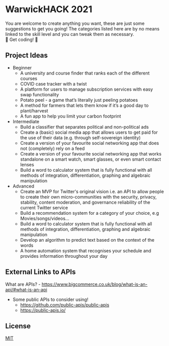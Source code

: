 # WarwickHACK 2021
You are welcome to create anything you want, these are just some suggestions to get you going! The categories listed here are by no means linked to the skill level and you can tweak them as necessary. <br>
🚀 Get coding! 🚀
## Project Ideas
- Beginner
    - A university and course finder that ranks each of the different courses
    - COVID case tracker with a twist
    - A platform for users to manage subscription services with easy swap functionality
    - Potato peel - a game that’s literally just peeling potatoes
    - A method for farmers that lets them know if it’s a good day to plant/harvest
    - A fun app to help you limit your carbon footprint
- Intermediate
    - Build a classifier that separates political and non-political ads
    - Create a (basic) social media app that allows users to get paid for the use of their data (e.g. through self-sovereign identity)
    - Create a version of your favourite social networking app that does not (completely) rely on a feed
    - Create a version of your favourite social networking app that works standalone on a smart watch, smart glasses, or even smart contact lenses
    - Build a word to calculator system that is fully functional with all methods of integration, differentiation, graphing and algebraic manipulation
- Advanced
    - Create an MVP for Twitter's original vision i.e. an API to allow people to create their own micro-communities with the security, privacy, stability, content moderation, and governance reliability of the current Twitter service
    - Build a recommendation system for a category of your choice, e.g Movies/songs/videos...
    - Build a word to calculator system that is fully functional with all methods of integration, differentiation, graphing and algebraic manipulation
    - Develop an algorithm to predict text based on the context of the words
    - A home automation system that recognises your schedule and provides information throughout your day
    
## External Links to APIs
  What are APIs? - https://www.bigcommerce.co.uk/blog/what-is-an-api/#what-is-an-api
 - Some public APIs to consider using!
    - https://github.com/public-apis/public-apis
    - https://public-apis.io/

## License
[MIT](https://choosealicense.com/licenses/mit/)
